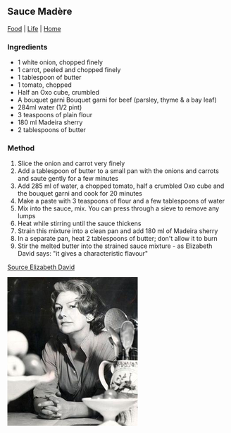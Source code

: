 ## Sauce Madère

[Food](./) | [Life](../) | [Home](../../..)

### Ingredients

- 1 white onion, chopped finely
- 1 carrot, peeled and chopped finely
- 1 tablespoon of butter
- 1 tomato, chopped
- Half an Oxo cube, crumbled
- A bouquet garni Bouquet garni for beef (parsley, thyme & a bay leaf)
- 284ml water (1/2 pint)
- 3 teaspoons of plain flour
- 180 ml Madeira sherry
- 2 tablespoons of butter

### Method

1. Slice the onion and carrot very finely
2. Add a tablespoon of butter to a small pan with the onions and carrots and saute gently for a few minutes
3. Add 285 ml of water, a chopped tomato, half a crumbled Oxo cube and the bouquet garni and cook for 20 minutes 
4. Make a paste with 3 teaspoons of flour and a few tablespoons of water
5. Mix into the sauce, mix. You can press through a sieve to remove any lumps
6. Heat while stirring until the sauce thickens
7. Strain this mixture into a clean pan and add 180 ml of Madeira sherry
8. In a separate pan, heat 2 tablespoons of butter; don't allow it to burn
9. Stir the melted butter into the strained sauce mixture - as Elizabeth David says: "it gives a characteristic flavour"

[Source Elizabeth David](https://en.wikipedia.org/wiki/Elizabeth_David)

![Elizabeth David](images/Elizabeth-David.jpg "Elizabeth David")

